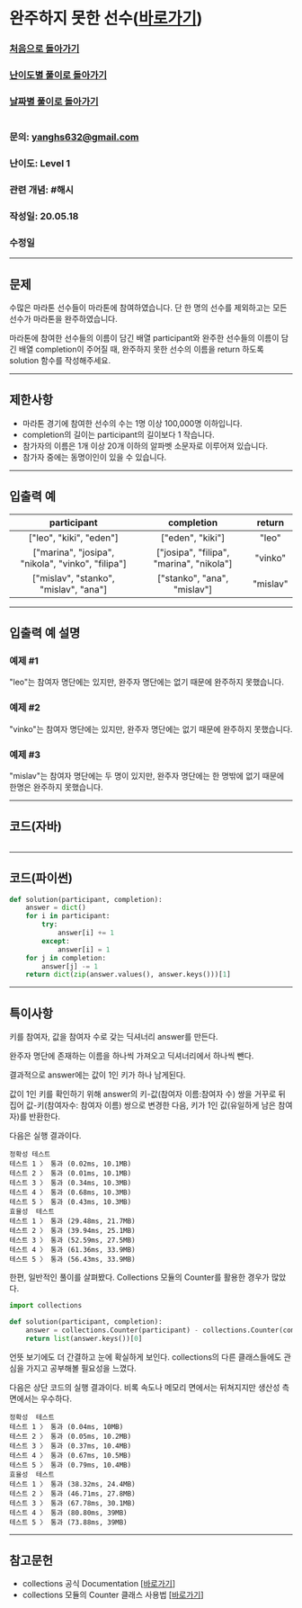 # 완주하지 못한 선수([바로가기](https://programmers.co.kr/learn/courses/30/lessons/42576))

### [처음으로 돌아가기](/README.md)
### [난이도별 풀이로 돌아가기](README.md)
### [날짜별 풀이로 돌아가기](/Sort%20by%20date.md)
#
### 문의: yanghs632@gmail.com
### 난이도: Level 1
### 관련 개념: #해시
### 작성일: 20.05.18
### 수정일

---
## 문제
수많은 마라톤 선수들이 마라톤에 참여하였습니다. 단 한 명의 선수를 제외하고는 모든 선수가 마라톤을 완주하였습니다.

마라톤에 참여한 선수들의 이름이 담긴 배열 participant와 완주한 선수들의 이름이 담긴 배열 completion이 주어질 때, 완주하지 못한 선수의 이름을 return 하도록 solution 함수를 작성해주세요.

---
## 제한사항
- 마라톤 경기에 참여한 선수의 수는 1명 이상 100,000명 이하입니다.
- completion의 길이는 participant의 길이보다 1 작습니다.
- 참가자의 이름은 1개 이상 20개 이하의 알파벳 소문자로 이루어져 있습니다.
- 참가자 중에는 동명이인이 있을 수 있습니다.

---
## 입출력 예

participant|completion|return
:---:|:---:|:---:
["leo", "kiki", "eden"]|["eden", "kiki"]|"leo"
["marina", "josipa", "nikola", "vinko", "filipa"]|["josipa", "filipa", "marina", "nikola"]|"vinko"
["mislav", "stanko", "mislav", "ana"]|["stanko", "ana", "mislav"]|"mislav"

---
## 입출력 예 설명
### 예제 #1
"leo"는 참여자 명단에는 있지만, 완주자 명단에는 없기 때문에 완주하지 못했습니다.

### 예제 #2
"vinko"는 참여자 명단에는 있지만, 완주자 명단에는 없기 때문에 완주하지 못했습니다.

### 예제 #3
"mislav"는 참여자 명단에는 두 명이 있지만, 완주자 명단에는 한 명밖에 없기 때문에 한명은 완주하지 못했습니다.

---
## 코드(자바)
```java

```

---
## 코드(파이썬)
```python
def solution(participant, completion):
    answer = dict()
    for i in participant:
        try:
            answer[i] += 1
        except:
            answer[i] = 1
    for j in completion:
        answer[j] -= 1
    return dict(zip(answer.values(), answer.keys()))[1]
```

---
## 특이사항
키를 참여자, 값을 참여자 수로 갖는 딕셔너리 answer를 만든다.

완주자 명단에 존재하는 이름을 하나씩 가져오고 딕셔너리에서 하나씩 뺀다.

결과적으로 answer에는 값이 1인 키가 하나 남게된다.

값이 1인 키를 확인하기 위해 answer의 키-값(참여자 이름:참여자 수) 쌍을 거꾸로 뒤집어 값-키(참여자수: 참여자 이름) 쌍으로 변경한 다음, 키가 1인 값(유일하게 남은 참여자)를 반환한다.

다음은 실행 결과이다.
```
정확성 테스트
테스트 1 〉	통과 (0.02ms, 10.1MB)
테스트 2 〉	통과 (0.01ms, 10.1MB)
테스트 3 〉	통과 (0.34ms, 10.3MB)
테스트 4 〉	통과 (0.68ms, 10.3MB)
테스트 5 〉	통과 (0.43ms, 10.3MB)
효율성  테스트
테스트 1 〉	통과 (29.48ms, 21.7MB)
테스트 2 〉	통과 (39.94ms, 25.1MB)
테스트 3 〉	통과 (52.59ms, 27.5MB)
테스트 4 〉	통과 (61.36ms, 33.9MB)
테스트 5 〉	통과 (56.43ms, 33.9MB)
```

한편, 일반적인 풀이를 살펴봤다. Collections 모듈의 Counter를 활용한 경우가 많았다.
```python
import collections

def solution(participant, completion):
    answer = collections.Counter(participant) - collections.Counter(completion)
    return list(answer.keys())[0]
```
언뜻 보기에도 더 간결하고 눈에 확실하게 보인다. collections의 다른 클래스들에도 관심을 가지고 공부해볼 필요성을 느꼈다.

다음은 상단 코드의 실행 결과이다. 비록 속도나 메모리 면에서는 뒤쳐지지만 생산성 측면에서는 우수하다.
```
정확성  테스트
테스트 1 〉	통과 (0.04ms, 10MB)
테스트 2 〉	통과 (0.05ms, 10.2MB)
테스트 3 〉	통과 (0.37ms, 10.4MB)
테스트 4 〉	통과 (0.67ms, 10.5MB)
테스트 5 〉	통과 (0.79ms, 10.4MB)
효율성  테스트
테스트 1 〉	통과 (38.32ms, 24.4MB)
테스트 2 〉	통과 (46.71ms, 27.8MB)
테스트 3 〉	통과 (67.78ms, 30.1MB)
테스트 4 〉	통과 (80.80ms, 39MB)
테스트 5 〉	통과 (73.88ms, 39MB)
```

---
## 참고문헌
- collections 공식 Documentation [[바로가기](https://docs.python.org/ko/3/library/collections.html)]
- collections 모듈의 Counter 클래스 사용법 [[바로가기](https://www.daleseo.com/python-collections-counter)]

